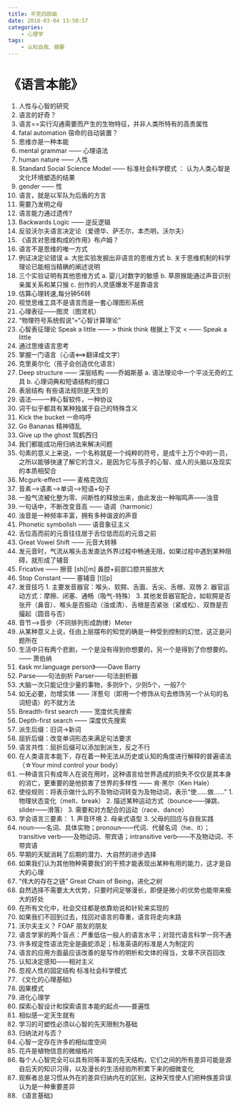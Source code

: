 ```yaml
---
title: 平克四部曲
date: 2018-03-04 13:50:57
categories: 
    - 心理学
tags:
    - 认知自我、摘要
---
```


# 《语言本能》
1. 人性与心智的研究
2. 语言的好奇？
3. 语言==实行沟通需要而产生的生物特征，并非人类所特有的高贵属性
4. fatal automation 宿命的自动装置？
5. 思维亦是一种本能
6. mental grammar —— 心理语法
7. human nature —— 人性
8. Standard Social Science Model —— 标准社会科学模式 ： 认为人类心智是文化环境塑造的结果
9. gender —— 性
10. 语言，就是以军队为后盾的方言
11. 需要乃发明之母
12. 语言能力通过遗传?
13. Backwards Logic —— 逆反逻辑
14. 反驳沃尔夫语言决定论（爱德华、萨丕尔，本杰明，沃尔夫）
15. 《语言对思维构成的作用》布卢姆？
16. 语言不是思维的唯一方式
17. 例证决定论错误
    a. 大批实验发掘出非语言的思维方式
    b. 关于思维机制的科学理论已能相当精确的阐述说明
18. 三个实验证明有其他思维方式
    a. 婴儿对数字的敏感
    b. 草原猴能通过声音识别亲属关系和某只猴
    c. 创作的人灵感爆发不是靠语言
19. 估算心理转速,每分钟56转
20. 视觉思维工具不是语言而是一套心理图形系统
21. 心理表征——图灵（图灵机）
22. “物理符号系统假说”=“心智计算理论”
23. 心智表征理论
            Speak a little
            —— >
think                          think   根据上下文
            < ——
            Speak a little
24.  通过思维语言思考
25.  掌握一门语言（心语<==>翻译成文字）
26.  克里奥尔化（孩子会创造优化语言）
27.  Deep structure —— 深层结构 ——乔姆斯基
    a. 语法理论中一个平淡无奇的工具
    b. 心理词典和短语结构的接口
28.  表层结构 有些语法规则是天生的
29.  语法——一种心智软件，一种协议
30.  词干似乎都具有某种独属于自己的特殊含义
31.  Kick the bucket 一命呜呼
32.  Go Bananas 精神错乱
33.  Give up the ghost 驾鹤西归
34.  我们都能成功用归纳法来解决问题
35.  句素的意义上来说，一个名称就是一个纯粹的符号，是成千上万个中的一员，之所以能够快速了解它的含义，是因为它与孩子的心智、成人的头脑以及现实的本质相契合
36.  Mcgurk-effect —— 麦格克效应
37.  音素——>语素——>单词——>短语+句子
38.  一股气流被化整为零、间断性的释放出来，由此发出一种嗡鸣声——浊音
39.  一句话中，不断改变音高 —— 语调（harmonic）
40.  浊音是一种频率丰富，拥有多种谐波的声音
41.  Phonetic symbolish —— 语音象征主义
42.  舌位高而前的元音往往居于舌位低而后的元音之前
43.  Great Vowel Shift —— 元音大转移
44.  发元音时，气流从喉头击发直达外界过程中畅通无阻，如果过程中遇到某种阻碍，就形成了辅音
45.  Fricative —— 擦音
    [sh][m] 鼻腔+前部口腔共振放大
46.  Stop Constant —— 塞辅音  [t][p]
47.  发音技巧
    1. 主要发音器官：喉头、软腭、舌面、舌尖、舌根、双唇
    2. 器官运动方式：摩擦、闭塞、通畅（吸气-特殊）
    3. 其他发音器官配合，如软腭是否张开（鼻音）、喉头是否振动（浊或清）、舌根是否紧张（紧或松）、双唇是否撮起（圆音与否）
48.  音节——>音步（不同排列形成韵律）Meter
49.  从某种意义上说，任由上层摆布的知觉的确是一种受到控制的幻觉，这正是问题所在
50.  生活中只有两个悲剧，一个是没有得到你想要的，另一个是得到了你想要的。 —— 萧伯纳
51.  《ask mr.language person》——Dave Barry
52.  Parse——句法剖析  Parser——句法剖析器
53.  大脑一次只能记住少量的事物，多则9个，少则5个，一般7个
54.  如无必要，勿增实体 —— 洋葱句（即用一个修饰从句去修饰另一个从句的名词短语）的不就方法
55.  Breadth-first search —— 宽度优先搜索
56.  Depth-first search —— 深度优先搜索
57.  派生后缀：旧词->新词
58.  屈折后缀：改变单词形态来满足句法要求
59.  语言共性：屈折后缀可以添加到派生，反之不行
60.  在人类语言本能下，存在着一种无法从历史或认知的角度进行解释的普遍语法（☆Your mind control your body）
61.  一种语言只有成年人在说在用时，这种语言给世界造成的损失不仅仅是其本身的消亡，更重要的是他损害了世界的多样性 —— 肯·黑尔（Ken Hale）
62.  使役规则：将表示做什么的不及物动词转变为及物动词，表示“使……做……”
    1. 物理状态变化（melt、break）
    2. 描述某种运动方式（bounce——弹跳、slider——滑落）
    3. 需要和对方配合的运动（race、dance）
63.  学会语言三要素：
    1. 声音环境
    2. 母亲式语型
    3. 父母的回应与自我实践
64.  noun——名词、具体实物；pronoun——代词、代替名词（he、it）；transitive verb——及物动词、带宾语；intransitive verb——不及物动词、不带宾语
65. 早期的天赋消耗了后期的潜力、大自然的进步选择
66. 如果我们认为其他物种需要我们的干预才能表现出某种有用的能力，这才是自大的心理
67. “伟大的存在之链” Great Chain of Being，进化之树
68. 自然选择不需要太大优势，只要时间足够漫长，即便是微小的优势也能带来极大的好处
69. 在所有文化中，社会交往都是依靠劝说和针轮来实现的
70. 如果我们不回到过去，找回对语言的尊重，语言将走向末路
71. 沃尔夫主义？ FOAF 朋友的朋友
72. 语言学家的两个盲点：严重低估一般人的语言水平；对现代语言科学一窍不通
73. 许多规定性语法完全是画蛇添足；标准英语的标准是人为制定的
74. 语言的应用方面最应该改善的是写作的明析和文体的得当，文章不厌百回改
75. 认知决定感知——相对主义
76. 忽视人性的固定结构  标准社会科学模式
77. 《文化的心理基础》 
78. 因果模式
79. 进化心理学
80. 探索心智设计和探索语言本能的起点——普遍性
81. 相似感一定天生就有
82. 学习的可塑性必须以心智的先天限制为基础
83. 归纳法对与否？
84. 心智一定存在许多的相似度空间
85. 花卉是植物信息的微缩格片
86. 每个人心智完全可以具有同等丰富的先天结构，它们之间的所有差异可能是源自后天的知识习得，以及漫长的生活经验所积累下来的细微变化
87. 观察者总是习惯从外在的差异归纳内在的区别，这种天性使人们把种族差异误认为是一种重要差异
88. 《语言基础》
